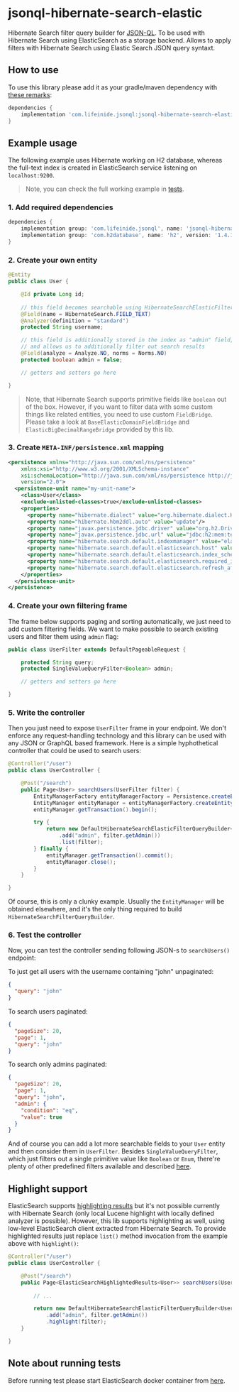 # jsonql-hibernate-search-elastic

Hibernate Search filter query builder for [JSON-QL](https://github.com/json-ql). To be used with Hibernate Search using ElasticSearch as a storage backend. Allows to apply filters with Hibernate Search using Elastic Search JSON query syntaxt.

## How to use

To use this library please add it as your gradle/maven dependency with [these remarks](https://github.com/json-ql/jsonql-core#how-to-use):

```groovy
dependencies {
    implementation 'com.lifeinide.jsonql:jsonql-hibernate-search-elastic:VERSION'
}
```

## Example usage

The following example uses Hibernate working on H2 database, whereas the full-text index is created in ElasticSearch service listening on `localhost:9200`.

> Note, you can check the full working example in [tests](src/test).

### 1. Add required dependencies

```groovy
dependencies {
    implementation group: 'com.lifeinide.jsonql', name: 'jsonql-hibernate-search-elastic', version: '1.0.0'
    implementation group: 'com.h2database', name: 'h2', version: '1.4.199'
}
``` 

### 2. Create your own entity

```java
@Entity
public class User {

    @Id private Long id;
    
    // this field becomes searchable using HibernateSearchElasticFilterQueryBuilder
    @Field(name = HibernateSearch.FIELD_TEXT)
    @Analyzer(definition = "standard")
    protected String username;

    // this field is additionally stored in the index as "admin" field, 
    // and allows us to additionally filter out search results
    @Field(analyze = Analyze.NO, norms = Norms.NO)  
    protected boolean admin = false;

    // getters and setters go here

}
```

> Note, that Hibernate Search supports primitive fields like `boolean` out of the box. However, if you want to filter data with some custom things like related entities, you need to use custom `FieldBridge`. Please take a look at `BaseElasticDomainFieldBridge` and `ElasticBigDecimalRangeBridge` provided by this lib.

### 3. Create `META-INF/persistence.xml` mapping

```xml
<persistence xmlns="http://java.sun.com/xml/ns/persistence"
    xmlns:xsi="http://www.w3.org/2001/XMLSchema-instance"
    xsi:schemaLocation="http://java.sun.com/xml/ns/persistence http://java.sun.com/xml/ns/persistence/persistence_2_0.xsd"
    version="2.0">
  <persistence-unit name="my-unit-name">
    <class>User</class>
    <exclude-unlisted-classes>true</exclude-unlisted-classes>
    <properties>
      <property name="hibernate.dialect" value="org.hibernate.dialect.H2Dialect"/>
      <property name="hibernate.hbm2ddl.auto" value="update"/>
      <property name="javax.persistence.jdbc.driver" value="org.h2.Driver"/>
      <property name="javax.persistence.jdbc.url" value="jdbc:h2:mem:test;DB_CLOSE_DELAY=-1"/>
      <property name="hibernate.search.default.indexmanager" value="elasticsearch"/>
      <property name="hibernate.search.default.elasticsearch.host" value="http://127.0.0.1:9200"/>
      <property name="hibernate.search.default.elasticsearch.index_schema_management_strategy" value="drop-and-create"/>
      <property name="hibernate.search.default.elasticsearch.required_index_status" value="yellow"/>
      <property name="hibernate.search.default.elasticsearch.refresh_after_write" value="true"/>
    </properties>
  </persistence-unit>
</persistence>
```

### 4. Create your own filtering frame

The frame below supports paging and sorting automatically, we just need to add custom filtering fields. We want to make possible to search existing users and filter them using `admin` flag:

```java
public class UserFilter extends DefaultPageableRequest {

    protected String query;
    protected SingleValueQueryFilter<Boolean> admin;

    // getters and setters go here

}
```

### 5. Write the controller

Then you just need to expose `UserFilter` frame in your endpoint. We don't enforce any request-handling technology and this library can be used with any JSON or GraphQL based framework. Here is a simple hyphothetical controller that could be used to search users:

```java
@Controller("/user")
public class UserController {

    @Post("/search")
    public Page<User> searchUsers(UserFilter filter) {
        EntityManagerFactory entityManagerFactory = Persistence.createEntityManagerFactory("my-unit-name");
        EntityManager entityManager = entityManagerFactory.createEntityManager();
        entityManager.getTransaction().begin();

        try {
            return new DefaultHibernateSearchElasticFilterQueryBuilder<User>(em, User.class, filter.getQuery())
                .add("admin", filter.getAdmin())
                .list(filter);
        } finally {
            entityManager.getTransaction().commit();
            entityManager.close();
        }
    }   

}
```

Of course, this is only a clunky example. Usually the `EntityManager` will be obtained  elsewhere, and it's the only thing required to build `HibernateSearchFilterQueryBuilder`.

### 6. Test the controller

Now, you can test the controller sending following JSON-s to `searchUsers()` endpoint:

To just get all users with the username containing "john" unpaginated:

```json
{
  "query": "john"
}
```   

To search users paginated:

```json
{
  "pageSize": 20,
  "page": 1,
  "query": "john"
}
```

To search only admins paginated:

```json
{
  "pageSize": 20,
  "page": 1,
  "query": "john",
  "admin": {
    "condition": "eq",
    "value": true  
  } 
}
```

And of course you can add a lot more searchable fields to your `User` entity and then consider them in `UserFilter`. Besides `SingleValueQueryFilter`, which just filters out a single primitive value like `Boolean` or `Enum`, there're plenty of other predefined filters available and described [here](https://github.com/json-ql/jsonql-core).

## Highlight support

ElasticSearch supports [highlighting results](https://www.elastic.co/guide/en/elasticsearch/reference/5.6/search-request-highlighting.html) but it's not possible currently with Hibernate Search (only local Lucene highlight with locally defined analyzer is possible). However, this lib supports highlighting as well, using low-level ElasticSearch client extracted from Hibernate Search. To provide highlighted results just replace `list()` method invocation from the example above with `highlight()`:

```java
@Controller("/user")
public class UserController {

    @Post("/search")
    public Page<ElasticSearchHighlightedResults<User>> searchUsers(UserFilter filter) {
        
        // ...

        return new DefaultHibernateSearchElasticFilterQueryBuilder<User>(em, User.class, filter.getQuery())
            .add("admin", filter.getAdmin())
            .highlight(filter);
    }   

}
```
 

## Note about running tests

Before running test please start ElasticSearch docker container from [here](docker).

